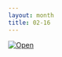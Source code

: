 ```yaml
---
layout: month
title: 02-16
---
```

<a href="{{'/images/02-16.png' | prepend: site.baseurl }}"><img src="{{ '/images/02-16.png' | prepend: site.baseurl }}" class="mid" alt="Open" /></a>
